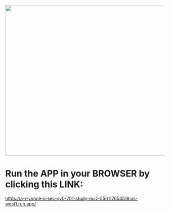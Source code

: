 <div align="center">
<img width="1200" height="475" alt="GHBanner" src="https://github.com/user-attachments/assets/0aa67016-6eaf-458a-adb2-6e31a0763ed6" />
</div>

# Run the APP in your BROWSER by clicking this LINK: 
https://a-r-yvnce-s-sec-sy0-701-study-quiz-556117654519.us-west1.run.app/


